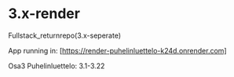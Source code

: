 # 3.x-render
Fullstack_returnrepo(3.x-seperate)

App running in:
[https://render-puhelinluettelo-k24d.onrender.com]

Osa3
    Puhelinluettelo: 3.1-3.22
